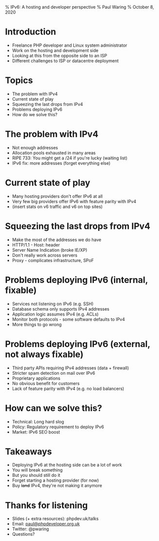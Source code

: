 % IPv6: A hosting and developer perspective
% Paul Waring
% October 8, 2020

# Introduction

 - Freelance PHP developer and Linux system administrator
 - Work on the hosting and development side
 - Looking at this from the opposite side to an ISP
 - Different challenges to ISP or datacentre deployment

# Topics

 - The problem with IPv4
 - Current state of play
 - Squeezing the last drops from IPv4
 - Problems deploying IPv6
 - How do we solve this?

# The problem with IPv4

 - Not enough addresses
 - Allocation pools exhausted in many areas
 - RIPE 733: You might get a /24 if you're lucky (waiting list)
 - IPv6 fix: more addresses (forget everything else)

# Current state of play

 - Many hosting providers don't offer IPv6 at all
 - Very few big providers offer IPv6 with feature parity with IPv4
 - (insert stats on v6 traffic and v6 on top sites)

# Squeezing the last drops from IPv4

 - Make the most of the addresses we do have
 - HTTP/1.1 - Host: header
 - Server Name Indication (broke IE/XP)
 - Don't really work across servers
 - Proxy - complicates infrastructure, SPoF

# Problems deploying IPv6 (internal, fixable)

 - Services not listening on IPv6 (e.g. SSH)
 - Database schema only supports IPv4 addresses
 - Application logic assumes IPv4 (e.g. ACLs)
 - Monitor both protocols - some software defaults to IPv4
 - More things to go wrong

# Problems deploying IPv6 (external, not always fixable)

 - Third party APIs requiring IPv4 addresses (data + firewall)
 - Stricter spam detection on mail over IPv6
 - Proprietary applications
 - No obvious benefit for customers
 - Lack of feature parity with IPv4 (e.g. no load balancers)

# How can we solve this?

 - Technical: Long hard slog
 - Policy: Regulatory requirement to deploy IPv6
 - Market: IPv6 SEO boost

# Takeaways

 - Deploying IPv6 at the hosting side can be a lot of work
 - You will break something
 - But you should still do it
 - Forget starting a hosting provider (for now)
 - Buy <del>land</del> IPv4, they're not making it anymore

# Thanks for listening

  - Slides (+ extra resources): phpdev.uk/talks
  - Email: paul@phpdeveloper.org.uk
  - Twitter: @pwaring
  - Questions?

